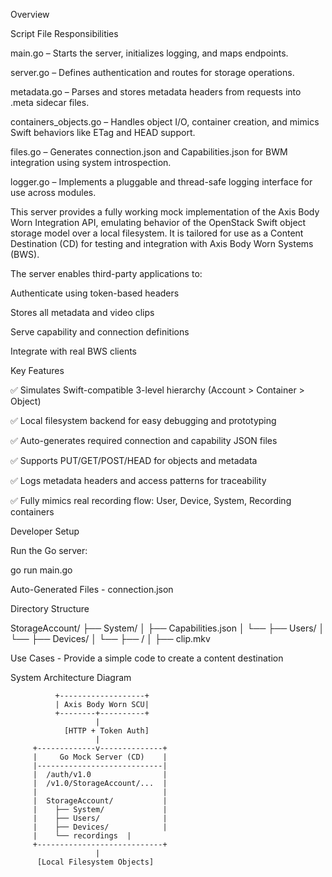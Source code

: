 Overview


Script File Responsibilities

main.go – Starts the server, initializes logging, and maps endpoints.

server.go – Defines authentication and routes for storage operations.

metadata.go – Parses and stores metadata headers from requests into .meta sidecar files.

containers_objects.go – Handles object I/O, container creation, and mimics Swift behaviors like ETag and HEAD support.

files.go – Generates connection.json and Capabilities.json for BWM integration using system introspection.

logger.go – Implements a pluggable and thread-safe logging interface for use across modules.

This server provides a fully working mock implementation of the Axis Body Worn Integration API, emulating behavior of the OpenStack Swift object storage model over a local filesystem. It is tailored for use as a Content Destination (CD) for testing and integration with Axis Body Worn Systems (BWS).

The server enables third-party applications to:

Authenticate using token-based headers

Stores all metadata and video clips

Serve capability and connection definitions

Integrate with real BWS clients

Key Features

✅ Simulates Swift-compatible 3-level hierarchy (Account > Container > Object)

✅ Local filesystem backend for easy debugging and prototyping

✅ Auto-generates required connection and capability JSON files

✅ Supports PUT/GET/POST/HEAD for objects and metadata

✅ Logs metadata headers and access patterns for traceability

✅ Fully mimics real recording flow: User, Device, System, Recording containers

Developer Setup

Run the Go server:

go run main.go


Auto-Generated Files - connection.json



Directory Structure

StorageAccount/
├── System/
│   ├── Capabilities.json
│   └── <SystemID>
├── Users/
│   └── <UserUUID>
├── Devices/
│   └── <DeviceID>
├── <RecordingContainer>/
│   ├── clip.mkv




Use Cases - Provide a simple code to create a  content destination 


System Architecture Diagram

              +-------------------+
              | Axis Body Worn SCU|
              +--------+----------+
                       |
                [HTTP + Token Auth]
                       |
         +-------------v--------------+
         |     Go Mock Server (CD)    |
         |----------------------------|
         |  /auth/v1.0                |
         |  /v1.0/StorageAccount/...  |
         |                            |
         |  StorageAccount/           |
         |    ├── System/             |
         |    ├── Users/              |
         |    ├── Devices/            |
         |    └── recordings  |
         +----------------------------+
                       |
          [Local Filesystem Objects]



